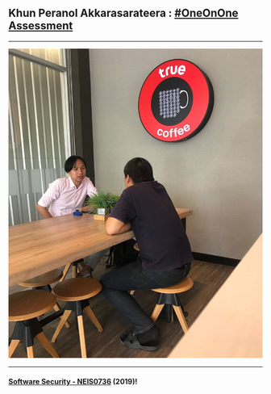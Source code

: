 ## Khun **Peranol Akkarasarateera** : [#OneOnOne Assessment](../OneOnOne)

---

![](PeranolA.jpg "Peranol Akkarasarateera")

---

#### **[Software Security - NEIS0736](../) (2019)**!